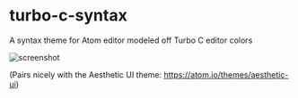# turbo-c-syntax
A syntax theme for Atom editor modeled off Turbo C editor colors

![screenshot](https://ibb.co/dwMavm)

(Pairs nicely with the Aesthetic UI theme: https://atom.io/themes/aesthetic-ui)

